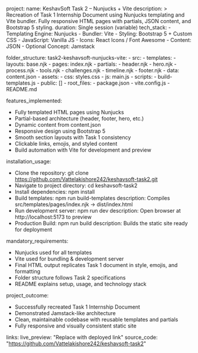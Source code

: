project:
  name: KeshavSoft Task 2 – Nunjucks + Vite
  description: >
    Recreation of Task 1 Internship Document using Nunjucks templating and Vite bundler.
    Fully responsive HTML pages with partials, JSON content, and Bootstrap 5 styling.
  duration: Single session (variable)
  tech_stack:
    - Templating Engine: Nunjucks
    - Bundler: Vite
    - Styling: Bootstrap 5 + Custom CSS
    - JavaScript: Vanilla JS
    - Icons: React Icons / Font Awesome
    - Content: JSON
    - Optional Concept: Jamstack

folder_structure:
  task2-keshavsoft-nunjucks-vite:
    - src:
        - templates:
            - layouts: base.njk
            - pages: index.njk
            - partials:
              - header.njk
              - hero.njk
              - process.njk
              - tools.njk
              - challenges.njk
              - timeline.njk
              - footer.njk
        - data: content.json
        - assets:
            - css: styles.css
            - js: main.js
    - scripts:
        - build-templates.js
    - public: []
    - root_files:
        - package.json
        - vite.config.js
        - README.md

features_implemented:
  - Fully templated HTML pages using Nunjucks
  - Partial-based architecture (header, footer, hero, etc.)
  - Dynamic content from content.json
  - Responsive design using Bootstrap 5
  - Smooth section layouts with Task 1 consistency
  - Clickable links, emojis, and styled content
  - Build automation with Vite for development and preview

installation_usage:
  - Clone the repository: git clone https://github.com/Vattelakishore242/keshavsoft-task2.git
  - Navigate to project directory: cd keshavsoft-task2
  - Install dependencies: npm install
  - Build templates: npm run build-templates
    description: Compiles src/templates/pages/index.njk → dist/index.html
  - Run development server: npm run dev
    description: Open browser at http://localhost:5173 to preview
  - Production Build: npm run build
    description: Builds the static site ready for deployment

mandatory_requirements:
  - Nunjucks used for all templates
  - Vite used for bundling & development server
  - Final HTML output replicates Task 1 document in style, emojis, and formatting
  - Folder structure follows Task 2 specifications
  - README explains setup, usage, and technology stack

project_outcome:
  - Successfully recreated Task 1 Internship Document
  - Demonstrated Jamstack-like architecture
  - Clean, maintainable codebase with reusable templates and partials
  - Fully responsive and visually consistent static site

links:
  live_preview: "Replace with deployed link"
  source_code: "https://github.com/Vattelakishore242/keshavsoft-task2"
